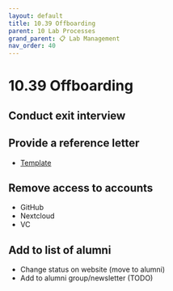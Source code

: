 ```yaml
---
layout: default
title: 10.39 Offboarding
parent: 10 Lab Processes
grand_parent: 📋 Lab Management
nav_order: 40
---
```


# 10.39 Offboarding

## Conduct exit interview

## Provide a reference letter

- [Template](https://github.com/digital-work-lab/handbook/raw/main/assets/docs/Entwurf%20Vorlage%20Arbeitszeugnis%20bei%20Ausscheiden_Neu.docx)

## Remove access to accounts

- GitHub
- Nextcloud
- VC

## Add to list of alumni

- Change status on website (move to alumni)
- Add to alumni group/newsletter (TODO)
